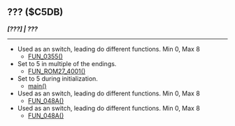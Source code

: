 ## ??? ($C5DB)
___[???] | ???___

---

- Used as an switch, leading do different functions. Min 0, Max 8
	- [FUN_0355()](bank0/FUN_0355.md)
- Set to 5 in multiple of the endings.
	- [FUN_ROM27_4001()](bank27/FUN_4001.md)
- Set to 5 during initialization.
	- [main()](main.md)
- Used as an switch, leading do different functions. Min 0, Max 8
	- [FUN_048A()](bank0/FUN_048A.md)
- Used as an switch, leading do different functions. Min 0, Max 8
	- [FUN_048A()](bank0/FUN_048A.md)